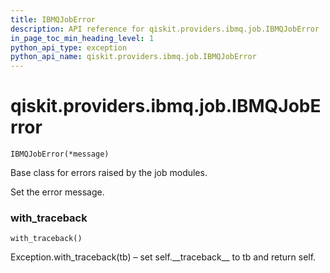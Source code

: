 ```yaml
---
title: IBMQJobError
description: API reference for qiskit.providers.ibmq.job.IBMQJobError
in_page_toc_min_heading_level: 1
python_api_type: exception
python_api_name: qiskit.providers.ibmq.job.IBMQJobError
---
```


<span id="qiskit-providers-ibmq-job-ibmqjoberror" />

# qiskit.providers.ibmq.job.IBMQJobError

<span id="qiskit.providers.ibmq.job.IBMQJobError" />

`IBMQJobError(*message)`

Base class for errors raised by the job modules.

Set the error message.

### with\_traceback

<span id="qiskit.providers.ibmq.job.IBMQJobError.with_traceback" />

`with_traceback()`

Exception.with\_traceback(tb) – set self.\_\_traceback\_\_ to tb and return self.

